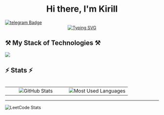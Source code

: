 <h1 align="center">Hi there, I'm Kirill </h1><a href="https://t.me/cracycot">
    <img src="https://img.shields.io/badge/telegram-blue?style=for-the-badge&logo=telegram&logoColor=white" alt="telegram Badge"/>
  </a><br>

<div align="center">
    <a href="https://git.io/typing-svg">
        <img src="https://readme-typing-svg.herokuapp.com?color=A70EF7&lines=computer+science+student+at+ITMO" alt="Typing SVG" >
    </a>
</div>


<h2>⚒️ My Stack of Technologies ⚒️</h2>
        <img src="https://skillicons.dev/icons?i=java,spring,hibernate,maven,kafka,docker,redis,elasticsearch,postgresql"/><br>
<table>
<tr>
 <h2>⚡ Stats ⚡</h2>

<table>
  <tr>
    <td valign="top" align="center">
      <img src="https://github-readme-stats-salesp07.vercel.app/api?username=cracycot&count_private=true&show_icons=true&layout=compact&theme=midnight-purple&border_radius=12" alt="GitHub Stats">
    </td>
    <td valign="top" width="50%">
      <img src="https://github-readme-stats.vercel.app/api/top-langs/?username=cracycot&layout=compact&theme=dark&exclude_repo=repo1,repo2" alt="Most Used Languages" />
    </td>
  </tr>
</table>

---
![LeetCode Stats](https://leetcard.jacoblin.cool/cracycot?theme=dark&font=source_sans_pro)
</tr>
</table>
<!-- <div align="center">
    <h2>🐍 My Contributions 🐍</h2>
    <img alt="snake eating my contributions" src="https://raw.githubusercontent.com/salesp07/salesp07/output/github-contribution-grid-snake.svg" />
</div> -->
